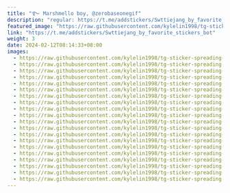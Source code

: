```yaml
---
title: "࿐ Marshmello boy‚ @zerobaseonegif"
description: "regular: https://t.me/addstickers/Swttiejang_by_favorite_stickers_bot"
featured_image: "https://raw.githubusercontent.com/kylelin1998/tg-sticker-spreading-worldwide-images/main/img/38895903-9abb-40e9-8ec2-74a136076021.jpg"
link: "https://t.me/addstickers/Swttiejang_by_favorite_stickers_bot"
weight: 3
date: 2024-02-12T08:14:33+08:00
images:
  - https://raw.githubusercontent.com/kylelin1998/tg-sticker-spreading-worldwide-images/main/img/38895903-9abb-40e9-8ec2-74a136076021.jpg
  - https://raw.githubusercontent.com/kylelin1998/tg-sticker-spreading-worldwide-images/main/img/ebb487bd-5807-4499-b7e6-0ac14dbb8e96.jpg
  - https://raw.githubusercontent.com/kylelin1998/tg-sticker-spreading-worldwide-images/main/img/09b512fb-6d07-4518-80f3-2dd8ab7ba37f.jpg
  - https://raw.githubusercontent.com/kylelin1998/tg-sticker-spreading-worldwide-images/main/img/f81daa5e-a8c8-4917-9c6b-17f8d9996293.jpg
  - https://raw.githubusercontent.com/kylelin1998/tg-sticker-spreading-worldwide-images/main/img/8d7c7645-9e5e-400d-982b-002f6e7b0b1c.jpg
  - https://raw.githubusercontent.com/kylelin1998/tg-sticker-spreading-worldwide-images/main/img/07fa111c-8154-4ffc-a135-db40705194b0.jpg
  - https://raw.githubusercontent.com/kylelin1998/tg-sticker-spreading-worldwide-images/main/img/0a4b7784-8910-40d8-b895-bbdd636da3b8.jpg
  - https://raw.githubusercontent.com/kylelin1998/tg-sticker-spreading-worldwide-images/main/img/fdb76d30-3296-4c4a-a04f-89f9dac867f3.jpg
  - https://raw.githubusercontent.com/kylelin1998/tg-sticker-spreading-worldwide-images/main/img/858b3f5a-9562-4f37-bccf-b5db7971293d.jpg
  - https://raw.githubusercontent.com/kylelin1998/tg-sticker-spreading-worldwide-images/main/img/e82066d3-e6e2-4d48-85c2-ed6b10ff1007.jpg
  - https://raw.githubusercontent.com/kylelin1998/tg-sticker-spreading-worldwide-images/main/img/b0c15d8a-9881-431c-8240-fe94f9f37f4f.jpg
  - https://raw.githubusercontent.com/kylelin1998/tg-sticker-spreading-worldwide-images/main/img/dd73cb61-0940-4ceb-8346-967a4ce214cb.jpg
  - https://raw.githubusercontent.com/kylelin1998/tg-sticker-spreading-worldwide-images/main/img/2df6f222-9e54-4b41-9fcf-ee0298488031.jpg
  - https://raw.githubusercontent.com/kylelin1998/tg-sticker-spreading-worldwide-images/main/img/e420d266-badf-45bc-9ffa-f7237dc07421.jpg
  - https://raw.githubusercontent.com/kylelin1998/tg-sticker-spreading-worldwide-images/main/img/f7b0819c-cd0f-49ec-aa70-92fbfdc3cadb.jpg
  - https://raw.githubusercontent.com/kylelin1998/tg-sticker-spreading-worldwide-images/main/img/b47d8670-ee4f-40cb-872d-d5a257db69a5.jpg
  - https://raw.githubusercontent.com/kylelin1998/tg-sticker-spreading-worldwide-images/main/img/bd45e014-b26e-408c-a607-fd77c3f38870.jpg
  - https://raw.githubusercontent.com/kylelin1998/tg-sticker-spreading-worldwide-images/main/img/05e548f5-f748-4215-a7de-903aef4b0b17.jpg
  - https://raw.githubusercontent.com/kylelin1998/tg-sticker-spreading-worldwide-images/main/img/f33ec067-d912-4c18-a1c1-c1e49857ef66.jpg
  - https://raw.githubusercontent.com/kylelin1998/tg-sticker-spreading-worldwide-images/main/img/3428c3e5-23db-43ba-ac3f-e74818108125.jpg
---
```

